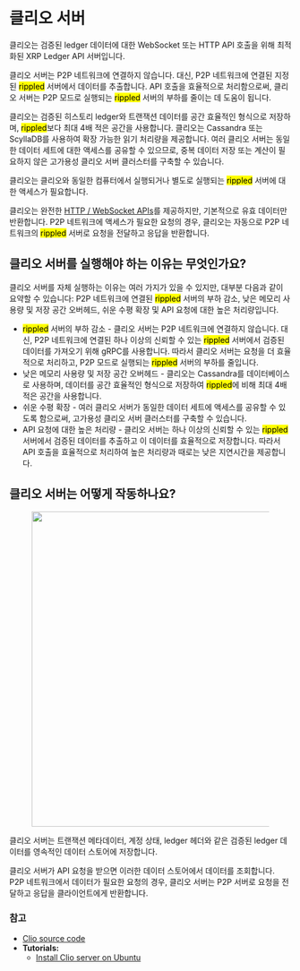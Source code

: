 # 클리오 서버

클리오는 검증된 ledger 데이터에 대한 WebSocket 또는 HTTP API 호출을 위해 최적화된 XRP Ledger API 서버입니다.

클리오 서버는 P2P 네트워크에 연결하지 않습니다. 대신, P2P 네트워크에 연결된 지정된 <mark style="background-color:yellow;">rippled</mark> 서버에서 데이터를 추출합니다. API 호출을 효율적으로 처리함으로써, 클리오 서버는 P2P 모드로 실행되는 <mark style="background-color:yellow;">rippled</mark> 서버의 부하를 줄이는 데 도움이 됩니다.

클리오는 검증된 히스토리 ledger와 트랜잭션 데이터를 공간 효율적인 형식으로 저장하며, <mark style="background-color:yellow;">rippled</mark>보다 최대 4배 적은 공간을 사용합니다. 클리오는 Cassandra 또는 ScyllaDB를 사용하여 확장 가능한 읽기 처리량을 제공합니다. 여러 클리오 서버는 동일한 데이터 세트에 대한 액세스를 공유할 수 있으므로, 중복 데이터 저장 또는 계산이 필요하지 않은 고가용성 클리오 서버 클러스터를 구축할 수 있습니다.

클리오는 클리오와 동일한 컴퓨터에서 실행되거나 별도로 실행되는 <mark style="background-color:yellow;">rippled</mark> 서버에 대한 액세스가 필요합니다.

클리오는 완전한 [HTTP / WebSocket APIs](https://xrpl.org/http-websocket-apis.html)를 제공하지만, 기본적으로 유효 데이터만 반환합니다. P2P 네트워크에 액세스가 필요한 요청의 경우, 클리오는 자동으로 P2P 네트워크의 <mark style="background-color:yellow;">rippled</mark> 서버로 요청을 전달하고 응답을 반환합니다.

## 클리오 서버를 실행해야 하는 이유는 무엇인가요?&#x20;

클리오 서버를 자체 실행하는 이유는 여러 가지가 있을 수 있지만, 대부분 다음과 같이 요약할 수 있습니다: P2P 네트워크에 연결된 <mark style="background-color:yellow;">rippled</mark> 서버의 부하 감소, 낮은 메모리 사용량 및 저장 공간 오버헤드, 쉬운 수평 확장 및 API 요청에 대한 높은 처리량입니다.

* <mark style="background-color:yellow;">rippled</mark> 서버의 부하 감소 - 클리오 서버는 P2P 네트워크에 연결하지 않습니다. 대신, P2P 네트워크에 연결된 하나 이상의 신뢰할 수 있는 <mark style="background-color:yellow;">rippled</mark> 서버에서 검증된 데이터를 가져오기 위해 gRPC를 사용합니다. 따라서 클리오 서버는 요청을 더 효율적으로 처리하고, P2P 모드로 실행되는 <mark style="background-color:yellow;">rippled</mark> 서버의 부하를 줄입니다.
* 낮은 메모리 사용량 및 저장 공간 오버헤드 - 클리오는 Cassandra를 데이터베이스로 사용하며, 데이터를 공간 효율적인 형식으로 저장하여 <mark style="background-color:yellow;">rippled</mark>에 비해 최대 4배 적은 공간을 사용합니다.
* 쉬운 수평 확장 - 여러 클리오 서버가 동일한 데이터 세트에 액세스를 공유할 수 있도록 함으로써, 고가용성 클리오 서버 클러스터를 구축할 수 있습니다.
* API 요청에 대한 높은 처리량 - 클리오 서버는 하나 이상의 신뢰할 수 있는 <mark style="background-color:yellow;">rippled</mark> 서버에서 검증된 데이터를 추출하고 이 데이터를 효율적으로 저장합니다. 따라서 API 호출을 효율적으로 처리하여 높은 처리량과 때로는 낮은 지연시간을 제공합니다.

## 클리오 서버는 어떻게 작동하나요?&#x20;

<figure><img src="https://xrpl.org/img/clio-basic-architecture.svg" alt="" width="563"><figcaption></figcaption></figure>

클리오 서버는 트랜잭션 메타데이터, 계정 상태, ledger 헤더와 같은 검증된 ledger 데이터를 영속적인 데이터 스토어에 저장합니다.

클리오 서버가 API 요청을 받으면 이러한 데이터 스토어에서 데이터를 조회합니다. P2P 네트워크에서 데이터가 필요한 요청의 경우, 클리오 서버는 P2P 서버로 요청을 전달하고 응답을 클라이언트에게 반환합니다.

### 참고 <a href="#see-also" id="see-also"></a>

* [Clio source code ](https://github.com/XRPLF/clio)
* **Tutorials:**
  * [Install Clio server on Ubuntu](https://xrpl.org/install-clio-on-ubuntu.html)

&#x20;
